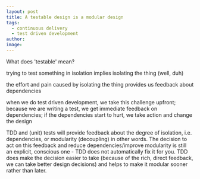 ```yaml
---
layout: post
title: A testable design is a modular design
tags:
  - continuous delivery
  - test driven development
author: 
image:
---
```


What does 'testable' mean?

trying to test something in isolation implies isolating the thing (well, duh)

the effort and pain caused by isolating the thing provides us feedback about dependencies

when we do test driven development, we take this challenge upfront; because we are writing a test, we get immediate feedback on dependencies; if the dependencies start to hurt, we take action and change the design 

TDD and (unit) tests will provide feedback about the degree of isolation, i.e.
dependencies, or modularity (decoupling) in other words. The decision to act on
this feedback and reduce dependencies/improve modularity is still an explicit,
conscious one - TDD does not automatically fix it for you. TDD does make the
decision easier to take (because of the rich, direct feedback, we can take
better design decisions) and helps to make it modular sooner rather than later.
